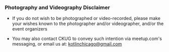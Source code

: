 ### Photography and Videography Disclaimer

 * If you do not wish to be photographed or video-recorded, please make your wishes known to the photographer and/or videographer, and/or the event organizers

 * You may also contact CKUG to convey such intention via meetup.com's messaging, or email us at: kotlinchicago@gmail.com
